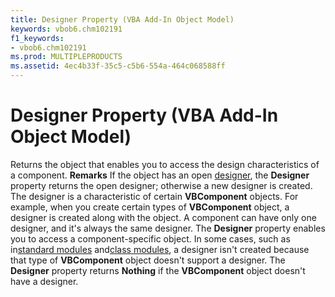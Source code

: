 ```yaml
---
title: Designer Property (VBA Add-In Object Model)
keywords: vbob6.chm102191
f1_keywords:
- vbob6.chm102191
ms.prod: MULTIPLEPRODUCTS
ms.assetid: 4ec4b33f-35c5-c5b6-554a-464c068588ff
---
```



# Designer Property (VBA Add-In Object Model)



Returns the object that enables you to access the design characteristics of a component.
 **Remarks**
If the object has an open [designer](vbe-glossary.md), the  **Designer** property returns the open designer; otherwise a new designer is created. The designer is a characteristic of certain **VBComponent** objects. For example, when you create certain types of **VBComponent** object, a designer is created along with the object. A component can have only one designer, and it's always the same designer. The **Designer** property enables you to access a component-specific object. In some cases, such as in[standard modules](vbe-glossary.md) and[class modules](vbe-glossary.md), a designer isn't created because that type of  **VBComponent** object doesn't support a designer.
The  **Designer** property returns **Nothing** if the **VBComponent** object doesn't have a designer.

